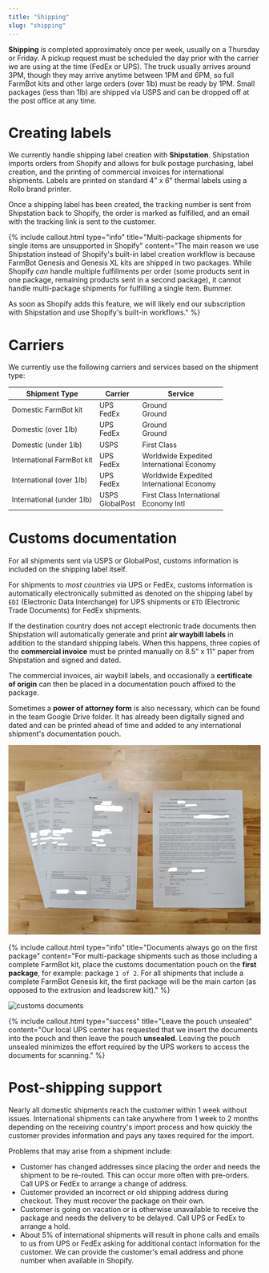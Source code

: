 ```yaml
---
title: "Shipping"
slug: "shipping"
---
```


**Shipping** is completed approximately once per week, usually on a Thursday or Friday. A pickup request must be scheduled the day prior with the carrier we are using at the time (FedEx or UPS). The truck usually arrives around 3PM, though they may arrive anytime between 1PM and 6PM, so full FarmBot kits and other large orders (over 1lb) must be ready by 1PM. Small packages (less than 1lb) are shipped via USPS and can be dropped off at the post office at any time.

# Creating labels

We currently handle shipping label creation with **Shipstation**. Shipstation imports orders from Shopify and allows for bulk postage purchasing, label creation, and the printing of commercial invoices for international shipments. Labels are printed on standard 4" x 6" thermal labels using a Rollo brand printer.

Once a shipping label has been created, the tracking number is sent from Shipstation back to Shopify, the order is marked as fulfilled, and an email with the tracking link is sent to the customer.

{%
include callout.html
type="info"
title="Multi-package shipments for single items are unsupported in Shopify"
content="The main reason we use Shipstation instead of Shopify's built-in label creation workflow is because FarmBot Genesis and Genesis XL kits are shipped in two packages. While Shopify *can* handle multiple fulfillments per order (some products sent in one package, remaining products sent in a second package), it cannot handle multi-package shipments for fulfilling a single item. Bummer.

As soon as Shopify adds this feature, we will likely end our subscription with Shipstation and use Shopify's built-in workflows."
%}

# Carriers

We currently use the following carriers and services based on the shipment type:

|Shipment Type                 |Carrier                       |Service                       |
|------------------------------|------------------------------|------------------------------|
|Domestic FarmBot kit          |UPS<br>FedEx                  |Ground<br>Ground
|Domestic (over 1lb)           |UPS<br>FedEx                  |Ground<br>Ground
|Domestic (under 1lb)          |USPS                          |First Class
|International FarmBot kit     |UPS<br>FedEx                  |Worldwide Expedited<br>International Economy
|International (over 1lb)      |UPS<br>FedEx                  |Worldwide Expedited<br>International Economy
|International (under 1lb)     |USPS<br>GlobalPost            |First Class International<br>Economy Intl

# Customs documentation

For all shipments sent via USPS or GlobalPost, customs information is included on the shipping label itself.

For shipments to _most countries_ via UPS or FedEx, customs information is automatically electronically submitted as denoted on the shipping label by `EDI` (Electronic Data Interchange) for UPS shipments or `ETD` (Electronic Trade Documents) for FedEx shipments.

If the destination country does not accept electronic trade documents then Shipstation will automatically generate and print **air waybill labels** in addition to the standard shipping labels. When this happens, three copies of the **commercial invoice** must be printed manually on 8.5" x 11" paper from Shipstation and signed and dated.

The commercial invoices, air waybill labels, and occasionally a **certificate of origin** can then be placed in a documentation pouch affixed to the package.

Sometimes a **power of attorney form** is also necessary, which can be found in the team Google Drive folder. It has already been digitally signed and dated and can be printed ahead of time and added to any international shipment's documentation pouch.

![commercial invoices and UPS POA](_images/commercial_invoices_and_ups_poa.jpg)

{%
include callout.html
type="info"
title="Documents always go on the first package"
content="For multi-package shipments such as those including a complete FarmBot kit, place the customs documentation pouch on the **first package**, for example: package `1 of 2`. For all shipments that include a complete FarmBot Genesis kit, the first package will be the main carton (as opposed to the extrusion and leadscrew kit)."
%}

![customs documents](_images/customs_documents.jpg)

{%
include callout.html
type="success"
title="Leave the pouch unsealed"
content="Our local UPS center has requested that we insert the documents into the pouch and then leave the pouch **unsealed**. Leaving the pouch unsealed minimizes the effort required by the UPS workers to access the documents for scanning."
%}

# Post-shipping support

Nearly all domestic shipments reach the customer within 1 week without issues. International shipments can take anywhere from 1 week to 2 months depending on the receiving country's import process and how quickly the customer provides information and pays any taxes required for the import.

Problems that may arise from a shipment include:

* Customer has changed addresses since placing the order and needs the shipment to be re-routed. This can occur more often with pre-orders. Call UPS or FedEx to arrange a change of address.
* Customer provided an incorrect or old shipping address during checkout. They must recover the package on their own.
* Customer is going on vacation or is otherwise unavailable to receive the package and needs the delivery to be delayed. Call UPS or FedEx to arrange a hold.
* About 5% of international shipments will result in phone calls and emails to us from UPS or FedEx asking for additional contact information for the customer. We can provide the customer's email address and phone number when available in Shopify.
